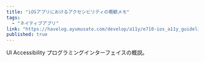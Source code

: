 ```yaml
---
title: "iOSアプリにおけるアクセシビリティの概観メモ"
tags:
  - "ネイティブアプリ"
link: "https://havelog.ayumusato.com/develop/a11y/e710-ios_a11y_guidelines.html.html"
published: true
---
```


UI Accessibility プログラミングインターフェイスの概説。
